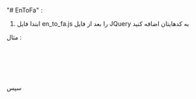 "# EnToFa" :

1) ابتدا فایل en_to_fa.js را بعد از فایل JQuery به کدهایتان اضافه کنید

مثال : 

<code>
<script src="https://code.jquery.com/jquery-3.4.1.min.js"></script>

<script src="en_to_fa.js"></script>

</code>

سپس
